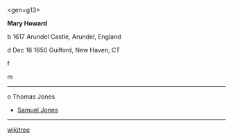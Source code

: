 <gen=g13>

<b>Mary Howard</b>

b 1617 Arundel Castle, Arundel, England

d Dec 16 1650 Guilford, New Haven, CT

f

m

<hr>

o Thomas Jones

- [Samuel Jones](../g12/samuel_jones.md)

<hr>

[wikitree](https://www.wikitree.com/wiki/Howard-6225)